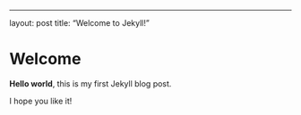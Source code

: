 ---
layout: post
title: “Welcome to Jekyll!”

# Welcome

**Hello world**, this is my first Jekyll blog post.

I hope you like it!
